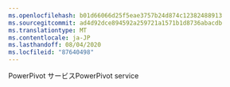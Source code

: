 ```yaml
---
ms.openlocfilehash: b01d66066d25f5eae3757b24d874c12382488913
ms.sourcegitcommit: ad4d92dce894592a259721a1571b1d8736abacdb
ms.translationtype: MT
ms.contentlocale: ja-JP
ms.lasthandoff: 08/04/2020
ms.locfileid: "87640498"
---
```

<span data-ttu-id="bb830-101">PowerPivot サービス</span><span class="sxs-lookup"><span data-stu-id="bb830-101">PowerPivot service</span></span>
